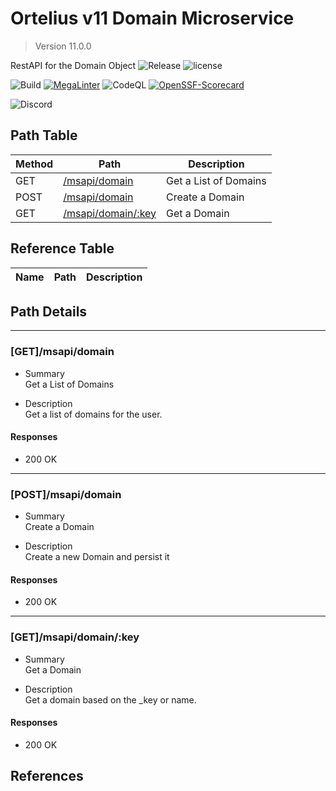# Ortelius v11 Domain Microservice

> Version 11.0.0

RestAPI for the Domain Object
![Release](https://img.shields.io/github/v/release/ortelius/scec-domain?sort=semver)
![license](https://img.shields.io/github/license/ortelius/scec-domain)

![Build](https://img.shields.io/github/actions/workflow/status/ortelius/scec-domain/build-push-chart.yml)
[![MegaLinter](https://github.com/ortelius/scec-domain/workflows/MegaLinter/badge.svg?branch=main)](https://github.com/ortelius/scec-domain/actions?query=workflow%3AMegaLinter+branch%3Amain)
![CodeQL](https://github.com/ortelius/scec-domain/workflows/CodeQL/badge.svg)
[![OpenSSF-Scorecard](https://api.securityscorecards.dev/projects/github.com/ortelius/scec-domain/badge)](https://api.securityscorecards.dev/projects/github.com/ortelius/scec-domain)

![Discord](https://img.shields.io/discord/722468819091849316)

## Path Table

| Method | Path | Description |
| --- | --- | --- |
| GET | [/msapi/domain](#getmsapidomain) | Get a List of Domains |
| POST | [/msapi/domain](#postmsapidomain) | Create a Domain |
| GET | [/msapi/domain/:key](#getmsapidomainkey) | Get a Domain |

## Reference Table

| Name | Path | Description |
| --- | --- | --- |

## Path Details

***

### [GET]/msapi/domain

- Summary  
Get a List of Domains

- Description  
Get a list of domains for the user.

#### Responses

- 200 OK

***

### [POST]/msapi/domain

- Summary  
Create a Domain

- Description  
Create a new Domain and persist it

#### Responses

- 200 OK

***

### [GET]/msapi/domain/:key

- Summary  
Get a Domain

- Description  
Get a domain based on the _key or name.

#### Responses

- 200 OK

## References
